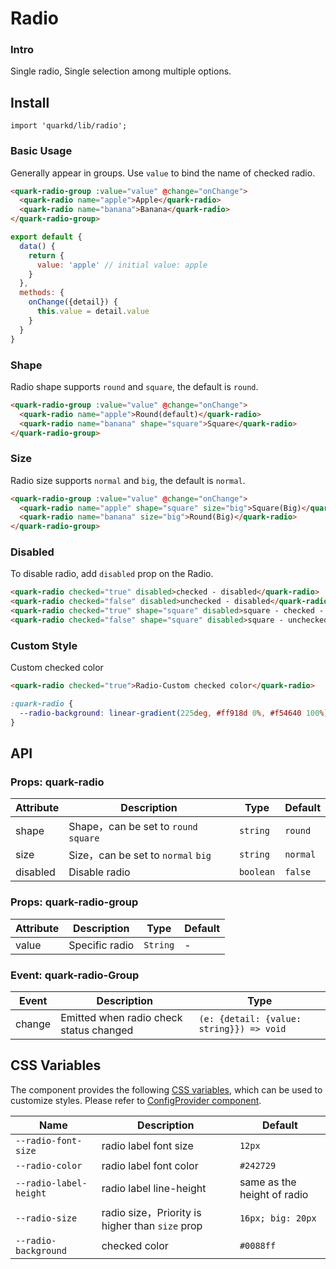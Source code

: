 # Radio

### Intro

Single radio, Single selection among multiple options.

## Install

```tsx
import 'quarkd/lib/radio';
```

### Basic Usage
Generally appear in groups. Use `value` to bind the name of checked radio.

```html
<quark-radio-group :value="value" @change="onChange">
  <quark-radio name="apple">Apple</quark-radio>
  <quark-radio name="banana">Banana</quark-radio>
</quark-radio-group>
```

```javascript
export default {
  data() {
    return {
      value: 'apple' // initial value: apple
    }
  },
  methods: {
    onChange({detail}) {
      this.value = detail.value
    }
  }
}
```

### Shape
Radio shape supports `round` and `square`, the default is `round`.

```html
<quark-radio-group :value="value" @change="onChange">
  <quark-radio name="apple">Round(default)</quark-radio>
  <quark-radio name="banana" shape="square">Square</quark-radio>
</quark-radio-group>
```

### Size
Radio size supports `normal` and `big`, the default is `normal`.

```html
<quark-radio-group :value="value" @change="onChange">
  <quark-radio name="apple" shape="square" size="big">Square(Big)</quark-radio>
  <quark-radio name="banana" size="big">Round(Big)</quark-radio>
</quark-radio-group>
```

### Disabled
To disable radio, add `disabled` prop on the Radio.

```html
<quark-radio checked="true" disabled>checked - disabled</quark-radio>
<quark-radio checked="false" disabled>unchecked - disabled</quark-radio>
<quark-radio checked="true" shape="square" disabled>square - checked - disabled</quark-radio>
<quark-radio checked="false" shape="square" disabled>square - unchecked - disabled</quark-radio>
```

### Custom Style
Custom checked color
```html
<quark-radio checked="true">Radio-Custom checked color</quark-radio>
```

```css
:quark-radio {
  --radio-background: linear-gradient(225deg, #ff918d 0%, #f54640 100%);
}
```


## API

### Props: quark-radio

| Attribute          | Description                              | Type   | Default          |
|--------------|---------------------------------- |--------|----------------|
| shape        | Shape，can be set to `round` `square`     |`string` |`round`          |
| size         | Size，can be set to `normal` `big`  |`string `| `normal`         |
| disabled     | Disable radio                      |`boolean` |`false`         |

### Props: quark-radio-group

| Attribute          | Description                              | Type   | Default           |
|--------------|---------------------------------- |--------|----------------|
| value        | Specific radio                      |`String` |-                |

### Event: quark-radio-Group
| Event         | Description                             | Type   |
|-------------|----------------------------------|--------  |
| change      | Emitted when radio check status changed |`(e: {detail: {value: string}}) => void`|

## CSS Variables

The component provides the following [CSS variables](https://developer.mozilla.org/zh-CN/docs/Web/CSS/Using_CSS_custom_properties), which can be used to customize styles. Please refer to [ConfigProvider component](#/zh-CN/guide/theme).


| Name                    | Description                | Default          |
| -----------------------| --------------------| ---------------|
| `--radio-font-size`      | radio label font size         | `12px`          |
| `--radio-color`          | radio label font color         | `#242729 `       |
| `--radio-label-height`   | radio label line-height        | same as the height of radio  |
| `--radio-size`           | radio size，Priority is higher than `size` prop      | `16px; big: 20px` |
| `--radio-background`     | checked color       | `#0088ff`        |
